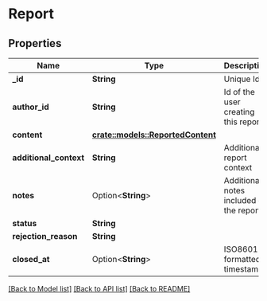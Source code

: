 # Report

## Properties

Name | Type | Description | Notes
------------ | ------------- | ------------- | -------------
**_id** | **String** | Unique Id | 
**author_id** | **String** | Id of the user creating this report | 
**content** | [**crate::models::ReportedContent**](ReportedContent.md) |  | 
**additional_context** | **String** | Additional report context | 
**notes** | Option<**String**> | Additional notes included on the report | [optional][default to ]
**status** | **String** |  | 
**rejection_reason** | **String** |  | 
**closed_at** | Option<**String**> | ISO8601 formatted timestamp | [optional]

[[Back to Model list]](../README.md#documentation-for-models) [[Back to API list]](../README.md#documentation-for-api-endpoints) [[Back to README]](../README.md)


